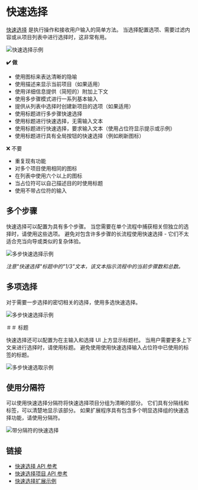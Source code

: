 # 快速选择

[快速选择](https://code.visualstudio.com/api/extension-capability/common-capability#quick-pick) 是执行操作和接收用户输入的简单方法。 当选择配置选项、需要过滤内容或从项目列表中进行选择时，这非常有用。

![快速选择示例](https://static.yicode.tech/images/vscode-docs/examples/quick-pick.png)

**✔️ 做**

-   使用图标来表达清晰的隐喻
-   使用描述来显示当前项目（如果适用）
-   使用详细信息提供（简短的）附加上下文
-   使用多步骤模式进行一系列基本输入
-   提供从列表中选择时创建新项目的选项（如果适用）
-   使用标题进行多步骤快速选择
-   使用标题进行快速选择，无需输入文本
-   使用标题进行快速选择，要求输入文本（使用占位符显示提示或示例）
-   使用标题进行具有全局按钮的快速选择（例如刷新图标）

❌ 不要

-   重复现有功能
-   对多个项目使用相同的图标
-   在列表中使用六个以上的图标
-   当占位符可以自己描述目的时使用标题
-   使用不带占位符的输入

## 多个步骤

快速选择可以配置为具有多个步骤。 当您需要在单个流程中捕获相关但独立的选择时，请使用这些选项。 避免对包含许多步骤的长流程使用快速选择 - 它们不太适合充当向导或类似的复杂体验。

![多步快速选择示例](https://static.yicode.tech/images/vscode-docs/examples/quick-pick-multi-step.png)

_注意"快速选择"标题中的"1/3"文本，该文本指示流程中的当前步骤数和总数。_

## 多项选择

对于需要一步选择的密切相关的选择，使用多选快速选择。

![多步快速选择示例](https://static.yicode.tech/images/vscode-docs/examples/quick-pick-multi-select.png)

＃＃ 标题

快速选择还可以配置为在主输入和选择 UI 上方显示标题栏。 当用户需要更多上下文来进行选择时，请使用标题。 避免使用使用快速选择输入占位符中已使用的标签的标题。

![多步快速选取示例](https://static.yicode.tech/images/vscode-docs/examples/quick-pick-title.png)

## 使用分隔符

可以使用快速选择分隔符将快速选择项目分组为清晰的部分。 它们具有分隔线和标签，可以清楚地显示该部分。 如果扩展程序具有包含多个明显选择组的快速选择功能，请使用分隔符。

![带分隔符的快速选择](https://static.yicode.tech/images/vscode-docs/examples/quick-pick-separators.png)

## 链接

-   [快速选择 API 参考](https://code.visualstudio.com/api/references/vscode-api#QuickPick)
-   [快速选择项目 API 参考](https://code.visualstudio.com/api/references/vscode-api#QuickPickItem)
-   [快速选择扩展示例](https://github.com/microsoft/vscode-extension-samples/tree/main/quickinput-sample)
